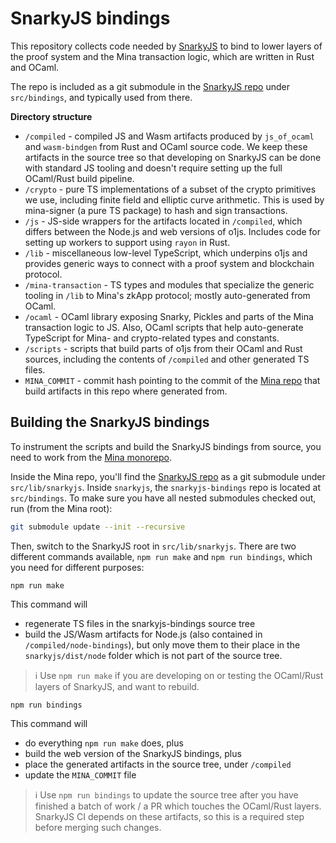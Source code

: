 # SnarkyJS bindings

This repository collects code needed by [SnarkyJS](https://github.com/o1-labs/snarkyjs) to bind to lower layers of the proof system and the Mina transaction logic, which are written in Rust and OCaml.

The repo is included as a git submodule in the [SnarkyJS repo](https://github.com/o1-labs/snarkyjs) under `src/bindings`, and typically used from there.

**Directory structure**

- `/compiled` - compiled JS and Wasm artifacts produced by `js_of_ocaml` and `wasm-bindgen` from Rust and OCaml source code. We keep these artifacts in the source tree so that developing on SnarkyJS can be done with standard JS tooling and doesn't require setting up the full OCaml/Rust build pipeline.
- `/crypto` - pure TS implementations of a subset of the crypto primitives we use, including finite field and elliptic curve arithmetic. This is used by mina-signer (a pure TS package) to hash and sign transactions.
- `/js` - JS-side wrappers for the artifacts located in `/compiled`, which differs between the Node.js and web versions of o1js. Includes code for setting up workers to support using `rayon` in Rust.
- `/lib` - miscellaneous low-level TypeScript, which underpins o1js and provides generic ways to connect with a proof system and blockchain protocol.
- `/mina-transaction` - TS types and modules that specialize the generic tooling in `/lib` to Mina's zkApp protocol; mostly auto-generated from OCaml.
- `/ocaml` - OCaml library exposing Snarky, Pickles and parts of the Mina transaction logic to JS. Also, OCaml scripts that help auto-generate TypeScript for Mina- and crypto-related types and constants.
- `/scripts` - scripts that build parts of o1js from their OCaml and Rust sources, including the contents of `/compiled` and other generated TS files.
- `MINA_COMMIT` - commit hash pointing to the commit of the [Mina repo](https://github.com/MinaProtocol/mina) that build artifacts in this repo where generated from.

## Building the SnarkyJS bindings

To instrument the scripts and build the SnarkyJS bindings from source, you need to work from the [Mina monorepo](https://github.com/MinaProtocol/mina).

Inside the Mina repo, you'll find the [SnarkyJS repo](https://github.com/o1-labs/snarkyjs) as a git submodule under `src/lib/snarkyjs`. Inside `snarkyjs`, the `snarkyjs-bindings` repo is located at `src/bindings`. To make sure you have all nested submodules checked out, run (from the Mina root):

```sh
git submodule update --init --recursive
```

Then, switch to the SnarkyJS root in `src/lib/snarkyjs`. There are two different commands available, `npm run make` and `npm run bindings`, which you need for different purposes:

```
npm run make
```

This command will

- regenerate TS files in the snarkyjs-bindings source tree
- build the JS/Wasm artifacts for Node.js (also contained in `/compiled/node-bindings`), but only move them to their place in the `snarkyjs/dist/node` folder which is not part of the source tree.

> ℹ️ Use `npm run make` if you are developing on or testing the OCaml/Rust layers of SnarkyJS, and want to rebuild.

```
npm run bindings
```

This command will

- do everything `npm run make` does, plus
- build the web version of the SnarkyJS bindings, plus
- place the generated artifacts in the source tree, under `/compiled`
- update the `MINA_COMMIT` file

> ℹ️ Use `npm run bindings` to update the source tree after you have finished a batch of work / a PR which touches the OCaml/Rust layers. SnarkyJS CI depends on these artifacts, so this is a required step before merging such changes.
